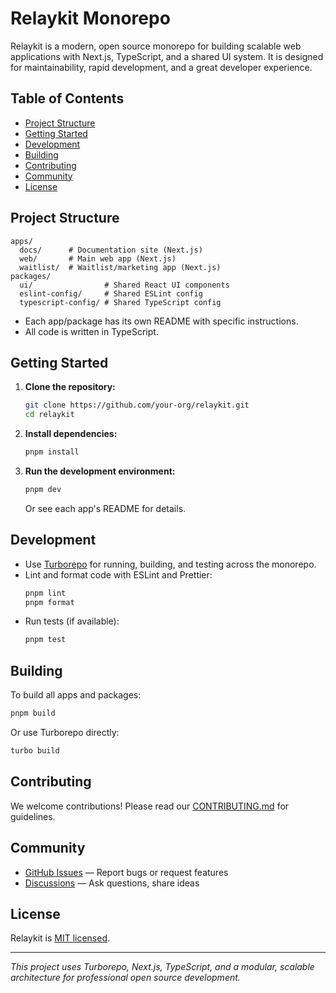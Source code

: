 # Relaykit Monorepo

Relaykit is a modern, open source monorepo for building scalable web applications with Next.js, TypeScript, and a shared UI system. It is designed for maintainability, rapid development, and a great developer experience.

## Table of Contents

- [Project Structure](#project-structure)
- [Getting Started](#getting-started)
- [Development](#development)
- [Building](#building)
- [Contributing](#contributing)
- [Community](#community)
- [License](#license)

## Project Structure

```
apps/
  docs/      # Documentation site (Next.js)
  web/       # Main web app (Next.js)
  waitlist/  # Waitlist/marketing app (Next.js)
packages/
  ui/                # Shared React UI components
  eslint-config/     # Shared ESLint config
  typescript-config/ # Shared TypeScript config
```

- Each app/package has its own README with specific instructions.
- All code is written in TypeScript.

## Getting Started

1. **Clone the repository:**
   ```sh
   git clone https://github.com/your-org/relaykit.git
   cd relaykit
   ```
2. **Install dependencies:**
   ```sh
   pnpm install
   ```
3. **Run the development environment:**
   ```sh
   pnpm dev
   ```
   Or see each app's README for details.

## Development

- Use [Turborepo](https://turborepo.org/) for running, building, and testing across the monorepo.
- Lint and format code with ESLint and Prettier:
  ```sh
  pnpm lint
  pnpm format
  ```
- Run tests (if available):
  ```sh
  pnpm test
  ```

## Building

To build all apps and packages:

```sh
pnpm build
```

Or use Turborepo directly:

```sh
turbo build
```

## Contributing

We welcome contributions! Please read our [CONTRIBUTING.md](CONTRIBUTING.md) for guidelines.

## Community

- [GitHub Issues](https://github.com/your-org/relaykit/issues) — Report bugs or request features
- [Discussions](https://github.com/your-org/relaykit/discussions) — Ask questions, share ideas

## License

Relaykit is [MIT licensed](LICENSE).

---

_This project uses Turborepo, Next.js, TypeScript, and a modular, scalable architecture for professional open source development._
